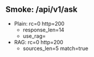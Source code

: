 ## Smoke: /api/v1/ask

- Plain: rc=0 http=200
  - response_len=14
  - use_rag=
- RAG: rc=0 http=200
  - sources_len=5 match=true
